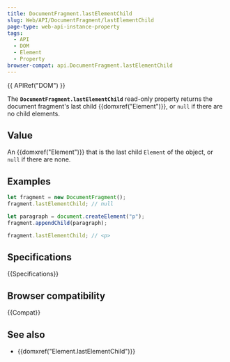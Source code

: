 ```yaml
---
title: DocumentFragment.lastElementChild
slug: Web/API/DocumentFragment/lastElementChild
page-type: web-api-instance-property
tags:
  - API
  - DOM
  - Element
  - Property
browser-compat: api.DocumentFragment.lastElementChild
---
```


{{ APIRef("DOM") }}

The **`DocumentFragment.lastElementChild`** read-only property
returns the document fragment's last child {{domxref("Element")}}, or `null` if there
are no child elements.

## Value

An {{domxref("Element")}} that is the last child `Element` of the object, or `null` if there are none.

## Examples

```js
let fragment = new DocumentFragment();
fragment.lastElementChild; // null

let paragraph = document.createElement("p");
fragment.appendChild(paragraph);

fragment.lastElementChild; // <p>
```

## Specifications

{{Specifications}}

## Browser compatibility

{{Compat}}

## See also

- {{domxref("Element.lastElementChild")}}
